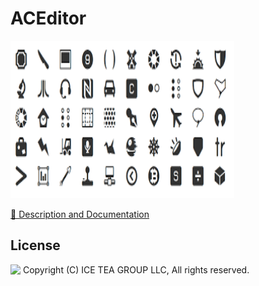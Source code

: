 ACEditor
====

<img src="../Support/Images/bootstrapicons.png" width="358" height="252">

[📙 Description and Documentation](https://docs.wisej.com/extensions/icon-packs/bootstrapicons)

License
-------
<img src="http://iceteagroup.com/wp-content/uploads/2017/01/Square-64x64-trasp.png" height="20" align="top"> Copyright (C) ICE TEA GROUP LLC, All rights reserved.
